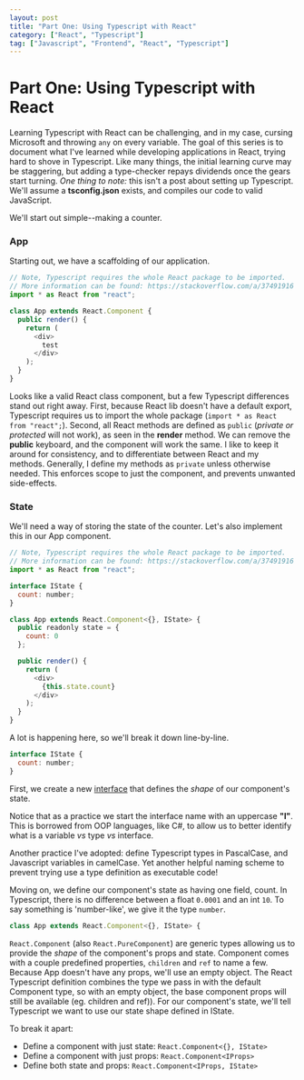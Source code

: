 ```yaml
---
layout: post
title: "Part One: Using Typescript with React"
category: ["React", "Typescript"]
tag: ["Javascript", "Frontend", "React", "Typescript"]
---
```


# Part One: Using Typescript with React

Learning Typescript with React can be challenging, and in my case, cursing Microsoft and throwing `any` on every variable. The goal of this series is to document what I've learned while developing applications in React, trying hard to shove in Typescript. Like many things, the initial learning curve may be staggering, but adding a type-checker repays dividends once the gears start turning. *One thing to note:* this isn't a post about setting up Typescript. We'll assume a **tsconfig.json** exists, and compiles our code to valid JavaScript.

We'll start out simple--making a counter.

### App

Starting out, we have a scaffolding of our application.

```js
// Note, Typescript requires the whole React package to be imported.
// More information can be found: https://stackoverflow.com/a/37491916
import * as React from "react";

class App extends React.Component {
  public render() {
    return (
      <div>
        test
      </div>
    );
  }
}
```

Looks like a valid React class component, but a few Typescript differences stand out right away. First, because React lib doesn't have a default export, Typescript requires us to import the whole package (`import * as React from "react";`). Second, all React methods are defined as `public` (*private or protected* will not work), as seen in the **render** method. We can remove the **public** keyboard, and the component will work the same. I like to keep it around for consistency, and to differentiate between React and my methods. Generally, I define my methods as `private` unless otherwise needed. This enforces scope to just the component, and prevents unwanted side-effects.

### State

We'll need a way of storing the state of the counter. Let's also implement this in our App component.

```js
// Note, Typescript requires the whole React package to be imported.
// More information can be found: https://stackoverflow.com/a/37491916
import * as React from "react";

interface IState {
  count: number;
}

class App extends React.Component<{}, IState> {
  public readonly state = {
    count: 0
  };

  public render() {
    return (
      <div>
        {this.state.count}
      </div>
    );
  }
}
```

A lot is happening here, so we'll break it down line-by-line.

```js
interface IState {
  count: number;
}
```

First, we create a new [interface](https://www.typescriptlang.org/docs/handbook/interfaces.html) that defines the *shape* of our component's state. 

Notice that as a practice we start the interface name with an uppercase **"I"**. This is borrowed from OOP languages, like C#, to allow us to better identify what is a variable *vs* type *vs* interface.

Another practice I've adopted: define Typescript types in PascalCase, and Javascript variables in camelCase. Yet another helpful naming scheme to prevent trying use a type definition as executable code!

Moving on, we define our component's state as having one field, count. In Typescript, there is no difference between a float `0.0001` and an int `10`. To say something is 'number-like', we give it the type `number`.


```js
class App extends React.Component<{}, IState> {
```

`React.Component` (also `React.PureComponent`) are generic types allowing us to provide the *shape* of the component's props and state. Component comes with a couple predefined properties, `children` and `ref` to name a few. Because App doesn't have any props, we'll use an empty object. The React Typescript definition combines the type we pass in with the default Component type, so with an empty object, the base component props will still be available (eg. children and ref)). For our component's state, we'll tell Typescript we want to use our state shape defined in IState.

To break it apart:
- Define a component with just state: `React.Component<{}, IState>`
- Define a component with just props: `React.Component<IProps>`
- Define both state and props: `React.Component<IProps, IState>`

